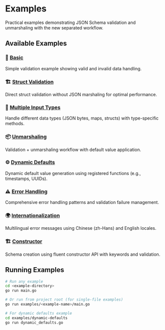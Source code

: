 # Examples

Practical examples demonstrating JSON Schema validation and unmarshaling with the new separated workflow.

## Available Examples

### 🎯 [Basic](./basic/)
Simple validation example showing valid and invalid data handling.

### 🏗️ [Struct Validation](./struct-validation/)
Direct struct validation without JSON marshaling for optimal performance.

### 🔄 [Multiple Input Types](./multiple-input-types/)
Handle different data types (JSON bytes, maps, structs) with type-specific methods.

### 📦 [Unmarshaling](./unmarshaling/)
Validation + unmarshaling workflow with default value application.

### ⚙️ [Dynamic Defaults](./dynamic-defaults/)
Dynamic default value generation using registered functions (e.g., timestamps, UUIDs).

### ⚠️ [Error Handling](./error-handling/)
Comprehensive error handling patterns and validation failure management.

### 🌍 [Internationalization](./i18n/)
Multilingual error messages using Chinese (zh-Hans) and English locales.

### 🏗️ [Constructor](./constructor/)
Schema creation using fluent constructor API with keywords and validation.

## Running Examples

```bash
# Run any example
cd <example-directory>
go run main.go

# Or run from project root (for single-file examples)
go run examples/<example-name>/main.go

# For dynamic defaults example
cd examples/dynamic-defaults
go run dynamic_defaults.go
```
